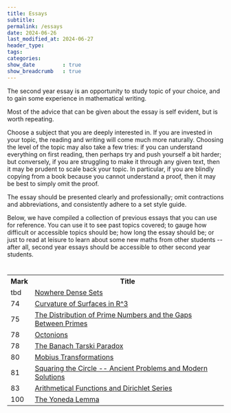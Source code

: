 ```yaml
---
title: Essays
subtitle: 
permalink: /essays
date: 2024-06-26
last_modified_at: 2024-06-27
header_type:
tags:
categories:
show_date         : true
show_breadcrumb   : true
---
```


The second year essay is an opportunity to study topic of your choice, and to gain some experience in mathematical writing.

Most of the advice that can be given about the essay is self evident, but is worth repeating.

Choose a subject that you are deeply interested in. If you are invested in your topic, the reading and writing will come much more naturally. Choosing the level of the topic may also take a few tries: if you can understand everything on first reading, then perhaps try and push yourself a bit harder; but conversely, if you are struggling to make it through any given text, then it may be prudent to scale back your topic. In particular, if you are blindly copying from a book because you cannot understand a proof, then it may be best to simply omit the proof.

The essay should be presented clearly and professionally; omit contractions and abbreviations, and consistently adhere to a set style guide.

Below, we have compiled a collection of previous essays that you can use for reference. You can use it to see past topics covered; to gauge how difficult or accessible topics should be; how long the essay should be; or just to read at leisure to learn about some new maths from other students -- after all, second year essays should be accessible to other second year students.

<br/>

<style>
tbody{
    width: 100%;
    display: table;
}
</style>

<table style="margin: 0px auto; width:100%;">
  <tr>
    <th>Mark</th>
    <th>Title</th>
  </tr>
  <tr>
    <td>tbd</td>
    <td><a href="./assets/essays-2/tbd_-Nowhere-Dense-Sets.pdf">Nowhere Dense Sets</a></td>
  </tr>
  <tr>
    <td>74</td>
    <td><a href="./assets/essays-2/74_-Curvature-of-Surfaces-in-R^3.pdf">Curvature of Surfaces in R^3</a></td>
  </tr>
  <tr>
    <td>75</td>
    <td><a href="./assets/essays-2/75_-The-Distribution-of-Prime-Numbers-and-the-Gaps-Between-Primes.pdf">The Distribution of Prime Numbers and the Gaps Between Primes</a></td>
  </tr>
  <tr>
    <td>78</td>
    <td><a href="./assets/essays-2/78_-Octonions.pdf">Octonions</a></td>
  </tr>
  <tr>
    <td>78</td>
    <td><a href="./assets/essays-2/78_-The-Banach–Tarski-Paradox.pdf">The Banach Tarski Paradox</a></td>
  </tr>
  <tr>
    <td>80</td>
    <td><a href="./assets/essays-2/80_-Möbius-Transformations.pdf">Mobius Transformations</a></td>
  </tr>
  <tr>
    <td>81</td>
    <td><a href="./assets/essays-2/81_-Squaring-the-Circle_-Ancient-Problems-and-Modern-Solutions.pdf">Squaring the Circle -- Ancient Problems and Modern Solutions</a></td>
  </tr>
  <tr>
    <td>83</td>
    <td><a href="./assets/essays-2/83_-Arithmetical-Functions-and-Dirichlet-Series.pdf">Arithmetical Functions and Dirichlet Series</a></td>
  </tr>
  <tr>
    <td>100</td>
    <td><a href="./assets/essays-2/100_-The-Yoneda-Lemma.pdf">The Yoneda Lemma</a></td>
  </tr>
</table>

<br/>